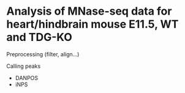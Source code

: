 
# Analysis of MNase-seq data for heart/hindbrain mouse E11.5, WT and TDG-KO

Preprocessing (filter, align...)

Calling peaks
- DANPOS
- iNPS



